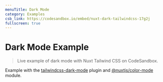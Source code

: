 ```yaml
---
menuTitle: Dark Mode
category: Examples
csb_link: https://codesandbox.io/embed/nuxt-dark-tailwindcss-17g2j
fullscreen: true
---
```


# Dark Mode Example

> Live example of dark mode with Nuxt Tailwind CSS on CodeSandbox.

Example with the [tailwindcss-dark-mode](https://github.com/ChanceArthur/tailwindcss-dark-mode) plugin and [@nuxtjs/color-mode](https://github.com/nuxt-community/color-mode-module) module.

<d-code-sandbox :src="csb_link" class="h-[600px]"></d-code-sandbox>
